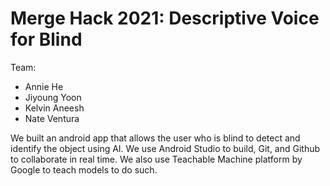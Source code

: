 # Merge Hack 2021: Descriptive Voice for Blind #
Team:
* Annie He
* Jiyoung Yoon
* Kelvin Aneesh
* Nate Ventura

We built an android app that allows the user who is blind to detect and identify the object using AI. We use Android Studio to build, Git, and Github to collaborate in real time. We also use Teachable Machine platform by Google to teach models to do such. 
